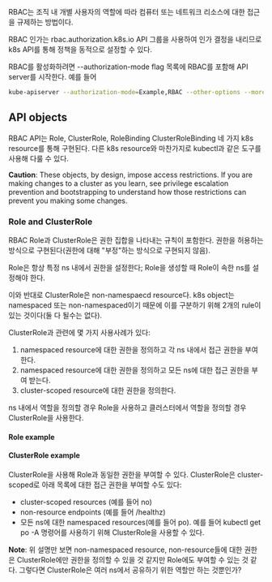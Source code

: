 RBAC는 조직 내 개별 사용자의 역할에 따라 컴퓨터 또는 네트워크 리소스에 대한 접근을 규제하는 방법이다.

RBAC 인가는 rbac.authorization.k8s.io API 그룹을 사용하여 인가 결정을 내리므로 k8s API를 통해 정책을 동적으로 설정할 수 있다.

RBAC를 활성화하려면 --authorization-mode flag 목록에 RBAC를 포함해 API server를 시작한다. 예를 들어

``` bash
kube-apiserver --authorization-mode=Example,RBAC --other-options --more-options
```

## API objects
RBAC API는 Role, ClusterRole, RoleBinding ClusterRoleBinding 네 가지 k8s resource를 통해 구현된다. 다른 k8s resource와 마찬가지로 kubectl과 같은 도구를 사용해 다룰 수 있다.

**Caution**: These objects, by design, impose access restrictions. If you are making changes to a cluster as you learn, see privilege escalation prevention and bootstrapping to understand how those restrictions can prevent you making some changes.

### Role and ClusterRole
RBAC Role과 ClusterRole은 권한 집합을 나타내는 규칙이 포함한다. 권한을 허용하는 방식으로 구현된다(권한에 대해 "부정"하는 방식으로 구현되지 않음).

Role은 항상 특정 ns 내에서 권한을 설정한다; Role을 생성할 때 Role이 속한 ns를 설정해야 한다.

이와 반대로 ClusterRole은 non-namespaecd resource다. k8s object는 namespaced 또는 non-namespaced이기 때문에 이를 구분하기 위해 2개의 rule이 있는 것이다(둘 다 될수는 없다).

ClusterRole과 관련에 몇 가지 사용사례가 있다:

1. namespaced resource에 대한 권한을 정의하고 각 ns 내에서 접근 권한을 부여한다.
2. namespaced resource에 대한 권한을 정의하고 모든 ns에 대한 접근 권한을 부여 받는다.
3. cluster-scoped resource에 대한 권한을 정의한다.

ns 내에서 역할을 정의할 경우 Role을 사용하고 클러스터에서 역할을 정의할 경우 ClusterRole을 사용한다.

#### Role example

#### ClusterRole example
ClusterRole을 사용해 Role과 동일한 권한을 부여할 수 있다. ClusterRole은 cluster-scoped로 아래 목록에 대한 접근 권한을 부여할 수도 있다:

- cluster-scoped resources (예를 들어 no)
- non-resource endpoints (예를 들어 /healthz)
- 모든 ns에 대한 namespaced resources(예를 들어 po). 예를 들어 kubectl get po -A 명령어를 사용하기 위해 ClusterRole을 사용할 수 있다.

**Note**: 위 설명만 보면 non-namespaced resource, non-resource들에 대한 권한은 ClusterRole에만 권한을 정의할 수 있을 것 같지만 Role에도 부여할 수 있는 것 같다. 그렇다면 ClusterRole은 여러 ns에서 공유하기 위한 역할만 하는 것뿐인가?